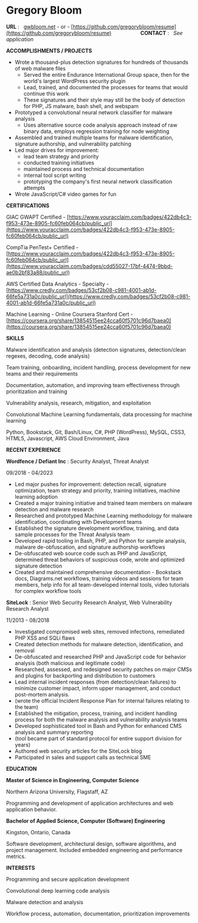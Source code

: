 Gregory Bloom
============

**URL** : &nbsp; [gwbloom.net](http://gwbloom.net) - or - [https://github.com/gregorybloom/resume](https://github.com/gregorybloom/resume) &nbsp;&nbsp;&nbsp;&nbsp;&nbsp;&nbsp;&nbsp;&nbsp;&nbsp;&nbsp;&nbsp;&nbsp;&nbsp;&nbsp;&nbsp;&nbsp;&nbsp;&nbsp; **CONTACT** : &nbsp; _See application_

**ACCOMPLISHMENTS / PROJECTS**

 - Wrote a thousand-plus detection signatures for hundreds of thousands of web malware files
   - Served the entire Endurance International Group space, then for the world's largest WordPress security plugin
   - Lead, trained, and documented the processes for teams that would continue this work
   - These signatures and their style may still be the body of detection for PHP, JS malware, bash shell, and webspam
 - Prototyped a convolutional neural network classifier for malware analysis
   - Uses alternative source code analysis approach instead of raw binary data, employs regression training for node weighting
 - Assembled and trained multiple teams for malware identification, signature authorship, and vulnerability patching
 - Led major drives for improvement: 
   - lead team strategy and priority
   - conducted training initiatives
   - maintained process and technical documentation
   - internal tool script writing
   - prototyping the company's first neural network classification attempts
 - Wrote JavaScript/C# video games for fun

**CERTIFICATIONS**

GIAC GWAPT Certified - [https://www.youracclaim.com/badges/422db4c3-f953-473e-8905-fc60feb064cb/public_url](https://www.youracclaim.com/badges/422db4c3-f953-473e-8905-fc60feb064cb/public_url)

CompTia PenTest+ Certified - [https://www.youracclaim.com/badges/422db4c3-f953-473e-8905-fc60feb064cb/public_url](https://www.youracclaim.com/badges/cdd55027-17bf-4474-9bbd-ae0b2bf83a88/public_url)

AWS Certified Data Analytics - Specialty - [https://www.credly.com/badges/53cf2b08-c981-4001-ab1d-66fe5a731a0c/public_url](https://www.credly.com/badges/53cf2b08-c981-4001-ab1d-66fe5a731a0c/public_url)

Machine Learning - Online Coursera Stanford Cert - [https://coursera.org/share/13854515ee24cca60f5701c96d7baea0](https://coursera.org/share/13854515ee24cca60f5701c96d7baea0)

**SKILLS**

Malware identification and analysis (detection signatures, detection/clean regexes, decoding, code analysis)

Team training, onboarding, incident handling, process development for new teams and their requirements

Documentation, automation, and improving team effectiveness through prioritization and training

Vulnerability analysis, research, mitigation, and exploitation

Convolutional Machine Learning fundamentals, data processing for machine learning

Python, Bookstack, Git, Bash/Linux, C#, PHP (WordPress), MySQL, CSS3, HTML5, Javascript, AWS Cloud Environment, Java


**RECENT EXPERIENCE**

**Wordfence / Defiant Inc** :
Security Analyst, Threat Analyst

09/2018 - 04/2023

 - Led major pushes for improvement: detection recall, signature optimization, team strategy and priority, training initiatives, machine learning adoption
 - Created a major training initiative and trained team members on malware detection and malware research
 - Researched and prototyped Machine Learning methodology for malware identification, coordinating with Development teams
 - Established the signature development workflow, training, and data sample processes for the Threat Analysis team
 - Developed rapid tooling in Bash, PHP, and Python for sample analysis, malware de-obfuscation, and signature authorship workflows
 - De-obfuscated web source code such as PHP and JavaScript, determined threat behaviors of suspicious code, wrote and optimized signature detection
 - Created and maintained comprehensive documentation - Bookstack docs, Diagrams.net workflows, training videos and sessions for team members, help info for all team-developed internal tools, video tutorials for complex workflow tools


**SiteLock** :
Senior Web Security Research Analyst, Web Vulnerability Research Analyst

11/2013 - 08/2018

- Investigated compromised web sites, removed infections, remediated PHP XSS and SQLi flaws
- Created detection methods for malware detection, identification, and removal
- De-obfuscated and researched PHP and JavaScript code for behavior analysis (both malicious and legitimate code)
- Researched, assessed, and redesigned security patches on major CMSs and plugins for backporting and distribution to customers
- Lead internal incident responses (from detection/clean failures) to minimize customer impact, inform upper management, and conduct post-mortem analysis.
-	(wrote the official Incident Response Plan for internal failures relating to the team)
- Established the mitigation, process, training, and incident handling process for both the malware analysis and vulnerability analysis teams
- Developed sophisticated tool in Bash and Python for enhanced CMS analysis and summary reporting
- 	(tool became part of standard protocol for entire support division for years)
- Authored web security articles for the SiteLock blog
- Participated in sales and support calls as technical SME

**EDUCATION**

**Master of Science in Engineering, Computer Science**

Northern Arizona University, Flagstaff, AZ

Programming and development of application architectures and web application behavior.

**Bachelor of Applied Science, Computer (Software) Engineering**

Kingston, Ontario, Canada

Software development, architectural design, software algorithms, and project management.  Included embedded engineering and performance metrics.

**INTERESTS**

Programming and secure application development

Convolutional deep learning code analysis

Malware detection and analysis

Workflow process, automation, documentation, prioritization improvements
